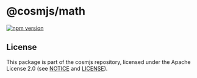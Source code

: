 # @cosmjs/math

[![npm version](https://img.shields.io/npm/v/@cosmjs/math.svg)](https://www.npmjs.com/package/@cosmjs/math)

## License

This package is part of the cosmjs repository, licensed under the Apache License
2.0 (see [NOTICE](https://github.com/cosmos/cosmjs/blob/master/NOTICE) and
[LICENSE](https://github.com/cosmos/cosmjs/blob/master/LICENSE)).
